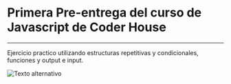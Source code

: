 # Primera Pre-entrega del curso de Javascript de Coder House

----
Ejercicio practico utilizando estructuras repetitivas y condicionales, funciones y output e input. 

![Texto alternativo](ruta/a/la/imagen.jpg)

